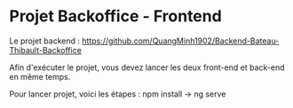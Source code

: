 # Projet Backoffice - Frontend

Le projet backend : https://github.com/QuangMinh1902/Backend-Bateau-Thibault-Backoffice

Afin d'exécuter le projet, vous devez lancer les deux front-end et back-end en même temps. 

Pour lancer projet, voici les étapes : npm install -> ng serve 
